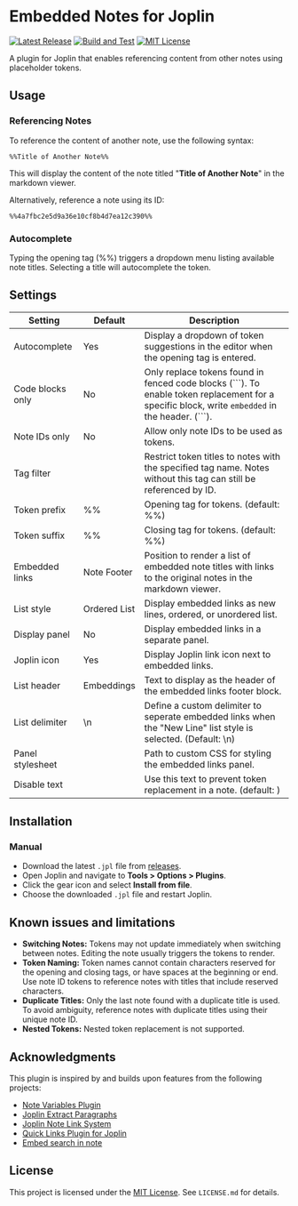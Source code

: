 # Embedded Notes for Joplin

[![Latest Release](https://img.shields.io/github/v/release/njobnz/joplin-plugin-embedded-notes?logo=joplin&label=plugin&color=1071D3)](https://github.com/njobnz/joplin-plugin-embedded-notes/releases/latest)
[![Build and Test](https://img.shields.io/github/actions/workflow/status/njobnz/joplin-plugin-embedded-notes/test.yml)](https://github.com/njobnz/joplin-plugin-embedded-notes/actions/workflows/test.yml)
[![MIT License](https://img.shields.io/github/license/njobnz/joplin-plugin-embedded-notes)](https://opensource.org/licenses/MIT)

A plugin for Joplin that enables referencing content from other notes using placeholder tokens.

## Usage

### Referencing Notes

To reference the content of another note, use the following syntax:

```
%%Title of Another Note%%
```

This will display the content of the note titled "**Title of Another Note**" in the markdown viewer.

Alternatively, reference a note using its ID:

```
%%4a7fbc2e5d9a36e10cf8b4d7ea12c390%%
```

### Autocomplete

Typing the opening tag (%%) triggers a dropdown menu listing available note titles. Selecting a title will autocomplete the token.

## Settings

| Setting          | Default      | Description                                                                                                                                           |
| ---------------- | ------------ | ----------------------------------------------------------------------------------------------------------------------------------------------------- |
| Autocomplete     | Yes          | Display a dropdown of token suggestions in the editor when the opening tag is entered.                                                                |
| Code blocks only | No           | Only replace tokens found in fenced code blocks (\`\`\`). To enable token replacement for a specific block, write `embedded` in the header. (\`\`\`). |
| Note IDs only    | No           | Allow only note IDs to be used as tokens.                                                                                                             |
| Tag filter       |              | Restrict token titles to notes with the specified tag name. Notes without this tag can still be referenced by ID.                                     |
| Token prefix     | %%           | Opening tag for tokens. (default: %%)                                                                                                                 |
| Token suffix     | %%           | Closing tag for tokens. (default: %%)                                                                                                                 |
| Embedded links   | Note Footer  | Position to render a list of embedded note titles with links to the original notes in the markdown viewer.                                            |
| List style       | Ordered List | Display embedded links as new lines, ordered, or unordered list.                                                                                      |
| Display panel    | No           | Display embedded links in a separate panel.                                                                                                           |
| Joplin icon      | Yes          | Display Joplin link icon next to embedded links.                                                                                                      |
| List header      | Embeddings   | Text to display as the header of the embedded links footer block.                                                                                     |
| List delimiter   | \\n          | Define a custom delimiter to seperate embedded links when the "New Line" list style is selected. (Default: \\n)                                       |
| Panel stylesheet |              | Path to custom CSS for styling the embedded links panel.                                                                                              |
| Disable text     |              | Use this text to prevent token replacement in a note. (default: <!-- embedded-notes-disable -->)                                                      |

## Installation
<!--
### Automatic

- Open Joplin and navigate to **Tools > Options > Plugins**.
- Search for **"Embedded Notes"** and click **Install**.
- Restart Joplin to enable the plugin.
-->
### Manual

- Download the latest `.jpl` file from [releases](https://github.com/njobnz/joplin-plugin-embedded-notes/releases/latest).
- Open Joplin and navigate to **Tools > Options > Plugins**.
- Click the gear icon and select **Install from file**.
- Choose the downloaded `.jpl` file and restart Joplin.

## Known issues and limitations

- **Switching Notes:** Tokens may not update immediately when switching between notes. Editing the note usually triggers the tokens to render.
- **Token Naming:** Token names cannot contain characters reserved for the opening and closing tags, or have spaces at the beginning or end. Use note ID tokens to reference notes with titles that include reserved characters.
- **Duplicate Titles:** Only the last note found with a duplicate title is used. To avoid ambiguity, reference notes with duplicate titles using their unique note ID.
- **Nested Tokens:** Nested token replacement is not supported.

## Acknowledgments

This plugin is inspired by and builds upon features from the following projects:

- [Note Variables Plugin](https://github.com/DanteCoder/JoplinPluginNoteVariables)
- [Joplin Extract Paragraphs](https://github.com/djsudduth/joplin-plugin-paragraph-extractor)
- [Joplin Note Link System](https://github.com/ylc395/joplin-plugin-note-link-system)
- [Quick Links Plugin for Joplin](https://github.com/roman-r-m/joplin-plugin-quick-links)
- [Embed search in note](https://github.com/ambrt/joplin-plugin-embed-search)

## License

This project is licensed under the [MIT License](LICENSE.md). See `LICENSE.md` for details.
